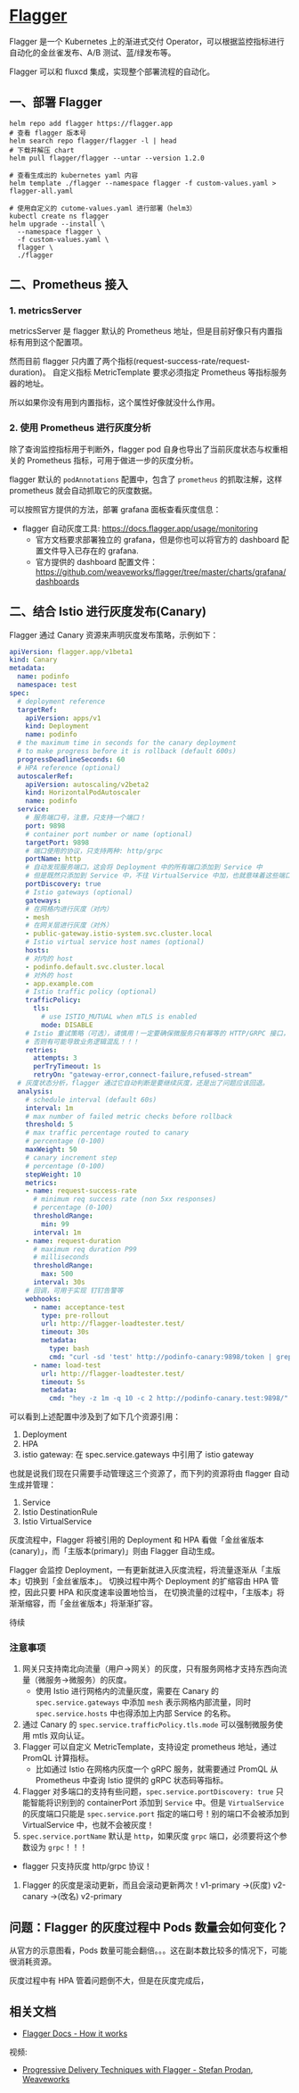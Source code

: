 # [Flagger](https://github.com/weaveworks/flagger)


Flagger 是一个 Kubernetes 上的渐进式交付 Operator，可以根据监控指标进行自动化的金丝雀发布、A/B 测试、蓝/绿发布等。

Flagger 可以和 fluxcd 集成，实现整个部署流程的自动化。


## 一、部署 Flagger

```shell
helm repo add flagger https://flagger.app
# 查看 flagger 版本号
helm search repo flagger/flagger -l | head
# 下载并解压 chart
helm pull flagger/flagger --untar --version 1.2.0

# 查看生成出的 kubernetes yaml 内容
helm template ./flagger --namespace flagger -f custom-values.yaml > flagger-all.yaml

# 使用自定义的 cutome-values.yaml 进行部署（helm3）
kubectl create ns flagger
helm upgrade --install \
  --namespace flagger \
  -f custom-values.yaml \
  flagger \
  ./flagger
```


## 二、Prometheus 接入

### 1. metricsServer

metricsServer 是 flagger 默认的 Prometheus 地址，但是目前好像只有内置指标有用到这个配置项。

然而目前 flagger 只内置了两个指标(request-success-rate/request-duration)。
自定义指标 MetricTemplate 要求必须指定 Prometheus 等指标服务器的地址。

所以如果你没有用到内置指标，这个属性好像就没什么作用。

### 2. 使用 Prometheus 进行灰度分析

除了查询监控指标用于判断外，flagger pod 自身也导出了当前灰度状态与权重相关的 Prometheus 指标，可用于做进一步的灰度分析。

flagger 默认的 `podAnnotations` 配置中，包含了 `prometheus` 的抓取注解，这样 prometheus 就会自动抓取它的灰度数据。

可以按照官方提供的方法，部署 grafana 面板查看灰度信息：

- flagger 自动灰度工具: https://docs.flagger.app/usage/monitoring
  - 官方文档要求部署独立的 grafana，但是你也可以将官方的 dashboard 配置文件导入已存在的 grafana.
  - 官方提供的 dashboard 配置文件：https://github.com/weaveworks/flagger/tree/master/charts/grafana/dashboards


## 二、结合 Istio 进行灰度发布(Canary)

Flagger 通过 Canary 资源来声明灰度发布策略，示例如下：

```yaml
apiVersion: flagger.app/v1beta1
kind: Canary
metadata:
  name: podinfo
  namespace: test
spec:
  # deployment reference
  targetRef:
    apiVersion: apps/v1
    kind: Deployment
    name: podinfo
  # the maximum time in seconds for the canary deployment
  # to make progress before it is rollback (default 600s)
  progressDeadlineSeconds: 60
  # HPA reference (optional)
  autoscalerRef:
    apiVersion: autoscaling/v2beta2
    kind: HorizontalPodAutoscaler
    name: podinfo
  service:
    # 服务端口号，注意，只支持一个端口！
    port: 9898
    # container port number or name (optional)
    targetPort: 9898
    # 端口使用的协议，只支持两种: http/grpc
    portName: http
    # 自动发现服务端口，这会将 Deployment 中的所有端口添加到 Service 中
    # 但是既然只添加到 Service 中，不往 VirtualService 中加，也就意味着这些端口不会参与灰度
    portDiscovery: true
    # Istio gateways (optional)
    gateways:
    # 在网格内进行灰度（对内）
    - mesh
    # 在网关层进行灰度（对外）
    - public-gateway.istio-system.svc.cluster.local
    # Istio virtual service host names (optional)
    hosts:
    # 对内的 host
    - podinfo.default.svc.cluster.local
    # 对外的 host
    - app.example.com
    # Istio traffic policy (optional)
    trafficPolicy:
      tls:
        # use ISTIO_MUTUAL when mTLS is enabled
        mode: DISABLE
    # Istio 重试策略（可选），请慎用！一定要确保微服务只有幂等的 HTTP/GRPC 接口，才能使用重试！
    # 否则有可能导致业务逻辑混乱！！！
    retries:
      attempts: 3
      perTryTimeout: 1s
      retryOn: "gateway-error,connect-failure,refused-stream"
  # 灰度状态分析，flagger 通过它自动判断是要继续灰度，还是出了问题应该回退。
  analysis:
    # schedule interval (default 60s)
    interval: 1m
    # max number of failed metric checks before rollback
    threshold: 5
    # max traffic percentage routed to canary
    # percentage (0-100)
    maxWeight: 50
    # canary increment step
    # percentage (0-100)
    stepWeight: 10
    metrics:
    - name: request-success-rate
      # minimum req success rate (non 5xx responses)
      # percentage (0-100)
      thresholdRange:
        min: 99
      interval: 1m
    - name: request-duration
      # maximum req duration P99
      # milliseconds
      thresholdRange:
        max: 500
      interval: 30s
    # 回调，可用于实现 钉钉告警等
    webhooks:
      - name: acceptance-test
        type: pre-rollout
        url: http://flagger-loadtester.test/
        timeout: 30s
        metadata:
          type: bash
          cmd: "curl -sd 'test' http://podinfo-canary:9898/token | grep token"
      - name: load-test
        url: http://flagger-loadtester.test/
        timeout: 5s
        metadata:
          cmd: "hey -z 1m -q 10 -c 2 http://podinfo-canary.test:9898/"
```

可以看到上述配置中涉及到了如下几个资源引用：

1. Deployment
2. HPA
3. istio gateway: 在 spec.service.gateways 中引用了 istio gateway

也就是说我们现在只需要手动管理这三个资源了，而下列的资源将由 flagger 自动生成并管理：

1. Service
2. Istio DestinationRule
3. Istio VirtualService


灰度流程中，Flagger 将被引用的 Deployment 和 HPA 看做「金丝雀版本(canary)」，而「主版本(primary)」则由 Flagger 自动生成。

Flagger 会监控 Deployment，一有更新就进入灰度流程，将流量逐渐从「主版本」切换到「金丝雀版本」。
切换过程中两个 Deployment 的扩缩容由 HPA 管控，因此只要 HPA 和灰度速率设置地恰当，
在切换流量的过程中，「主版本」将渐渐缩容，而「金丝雀版本」将渐渐扩容。

待续


### 注意事项

1. 网关只支持南北向流量（用户->网关）的灰度，只有服务网格才支持东西向流量（微服务->微服务）的灰度。
    - 使用 Istio 进行网格内的流量灰度，需要在 Canary 的 `spec.service.gateways` 中添加 `mesh` 表示网格内部流量，同时 `spec.service.hosts` 中也得添加上内部 Service 的名称。
1. 通过 Canary 的 `spec.service.trafficPolicy.tls.mode` 可以强制微服务使用 mtls 双向认证。
1. Flagger 可以自定义 MetricTemplate，支持设定 prometheus 地址，通过 PromQL 计算指标。
    - 比如通过 Istio 在网格内灰度一个 gRPC 服务，就需要通过 PromQL 从 Prometheus 中查询 Istio 提供的 gRPC 状态码等指标。
1. Flagger 对多端口的支持有些问题，`spec.service.portDiscovery: true` 只能智能将识别到的 containerPort 添加到 `Service` 中。但是 `VirtualService` 的灰度端口只能是 `spec.service.port` 指定的端口号！别的端口不会被添加到 VirtualService 中，也就不会被灰度！
2. `spec.service.portName` 默认是 `http`，如果灰度 `grpc` 端口，必须要将这个参数设为 `grpc`！！！
  - flagger 只支持灰度 http/grpc 协议！
1. Flagger 的灰度是滚动更新，而且会滚动更新两次！v1-primary ->(灰度) v2-canary ->(改名) v2-primary


## 问题：Flagger 的灰度过程中 Pods 数量会如何变化？

从官方的示意图看，Pods 数量可能会翻倍。。。这在副本数比较多的情况下，可能很消耗资源。

灰度过程中有 HPA 管着问题倒不大，但是在灰度完成后，


## 相关文档

- [Flagger Docs - How it works](https://docs.flagger.app/usage/how-it-works)

视频:

- [Progressive Delivery Techniques with Flagger - Stefan Prodan, Weaveworks](https://www.youtube.com/watch?v=ahLnVkLlQ4U&list=PLj6h78yzYM2Pn8RxfLh2qrXBDftr6Qjut&index=77)

